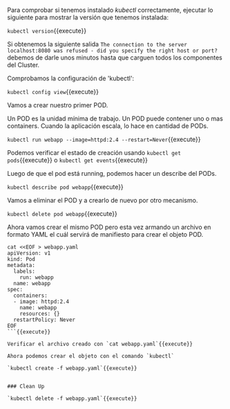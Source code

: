 Para comprobar si tenemos instalado _kubectl_ correctamente, ejecutar lo siguiente para mostrar la versión que tenemos instalada:  

`kubectl version`{{execute}}  

Si obtenemos la siguiente salida `The connection to the server localhost:8080 was refused - did you specify the right host or port?` debemos de darle unos minutos hasta que carguen todos los componentes del Cluster.  

Comprobamos la configuración de 'kubectl':  

`kubectl config view`{{execute}}  

Vamos a crear nuestro primer POD.  

Un POD es la unidad mínima de trabajo. Un POD puede contener uno o mas containers. Cuando la aplicación escala, lo hace en cantidad de PODs.  

`kubectl run webapp --image=httpd:2.4 --restart=Never`{{execute}}  

Podemos verificar el estado de creación usando `kubectl get pods`{{execute}} o `kubectl get events`{{execute}}  

Luego de que el pod está running, podemos hacer un describe del PODs.  

`kubectl describe pod webapp`{{execute}}  

Vamos a eliminar el POD y a crearlo de nuevo por otro mecanismo.  

`kubectl delete pod webapp`{{execute}}  

Ahora vamos crear el mismo POD pero esta vez armando un archivo en formato YAML el cuál servirá de manifiesto para crear el objeto POD.   

```
cat <<EOF > webapp.yaml
apiVersion: v1
kind: Pod
metadata:
  labels:
    run: webapp
  name: webapp
spec:
  containers:
  - image: httpd:2.4
    name: webapp
    resources: {}
  restartPolicy: Never
EOF
```{{execute}}

Verificar el archivo creado con `cat webapp.yaml`{{execute}}  

Ahora podemos crear el objeto con el comando `kubectl`  

`kubectl create -f webapp.yaml`{{execute}}  


### Clean Up

`kubectl delete -f webapp.yaml`{{execute}}